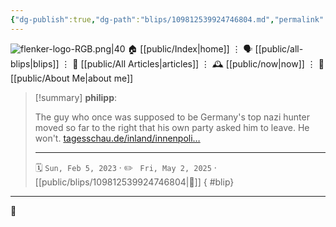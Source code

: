 ```yaml
---
{"dg-publish":true,"dg-path":"blips/109812539924746804.md","permalink":"/blips/109812539924746804/","title":"philipp on mastodon @ 2023-02-05","created":"2023-02-05T14:13:03","updated":"2025-05-02T08:50:43"}
---
```



<div class="transclusion internal-embed is-loaded"><div class="markdown-embed">




![flenker-logo-RGB.png|40](/img/user/attachments/flenker-logo-RGB.png)
🏠 [[public/Index\|home]]  ⋮ 🗣️ [[public/all-blips\|blips]] ⋮  📝 [[public/All Articles\|articles]]  ⋮ 🕰️ [[public/now\|now]] ⋮ 🪪 [[public/About Me\|about me]]


</div></div>


> [!summary] **philipp**:
>
> The guy who once was supposed to be Germany's top nazi hunter moved so far to the right that his own party asked him to leave. He won't. [tagesschau.de/inland/innenpoli…](https://www.tagesschau.de/inland/innenpolitik/maassen-cdu-113.html)
> - - -
>
> 🗓️ <code>Sun, Feb 5, 2023</code>  · ✏️ <code> Fri, May 2, 2025</code>  · [[public/blips/109812539924746804\|🔗]]
{ #blip}


- - -

 👾
